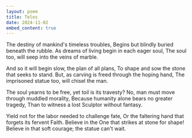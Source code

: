 ```yaml
---
layout: poem
title: Telos
date: 2024-11-02
embed_content: true
---
```

The destiny of mankind's timeless troubles,
Begins but blindly buried beneath the rubble.
As dreams of living begin in each eager soul,
The soul too, will seep into the veins of marble.

And so it will begin slow, the plan of all plans,
To shape and sow the stone that seeks to stand.
But, as carving is freed through the hoping hand, 
The imprisoned statue too, will chisel the man.

The soul yearns to be free, yet toil is its travesty?
No, man must move through muddled morality,
Because humanity alone bears no greater tragedy,
Than to witness a lost Sculptor without fantasy.

Yield not for the labor needed to challenge fate,
Or the faltering hand that forgets its fervent Faith.
Believe in the One that strikes at stone for shape!
Believe in that soft courage; the statue can't wait.